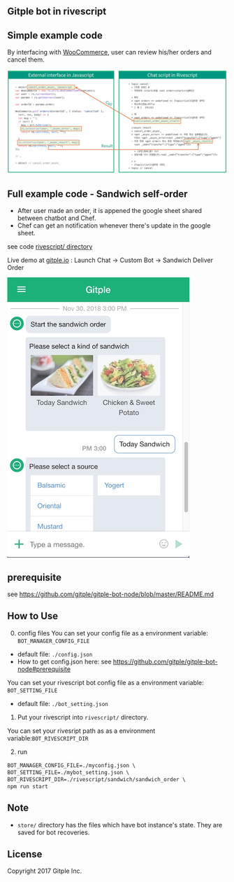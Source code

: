 Gitple bot in rivescript 
---------------------------

## Simple example code

By interfacing with [WooCommerce](https://woocommerce.com/), user can review his/her orders and cancel them.

![Rivescript example](/docs/rivescript_example.jpg)


## Full example code - Sandwich self-order

- After user made an order, it is appened the google sheet shared between chatbot and Chef.
- Chef can get an notification whenever there's update in the google sheet.

see code [rivescript/ directory](/rivescript/sandwich/)

Live demo at [gitple.io](https://gitple.io) : Launch Chat -> Custom Bot -> Sandwich Deliver Order

![Sandwich self-order](/docs/sandwich_order.jpg)

## prerequisite

see https://github.com/gitple/gitple-bot-node/blob/master/README.md

## How to Use

0. config files
You can set your config file as a environment variable: `BOT_MANAGER_CONFIG_FILE`
  - default file: `./config.json`
  - How to get config.json here: see https://github.com/gitple/gitple-bot-node#prerequisite

You can set your rivescript bot config file as a environment variable: `BOT_SETTING_FILE`
  - default file: `./bot_setting.json`

1. Put your rivescript into `rivescript/` directory.

You can set your rivesript path as as a environment variable:`BOT_RIVESCRIPT_DIR`

2. run

```
BOT_MANAGER_CONFIG_FILE=./myconfig.json \
BOT_SETTING_FILE=./mybot_setting.json \
BOT_RIVESCRIPT_DIR=./rivescript/sandwich/sandwich_order \
npm run start
```

## Note

- `store/` directory has the files which have bot instance's state. They are saved for bot recoveries.

License
----------
   Copyright 2017 Gitple Inc.

